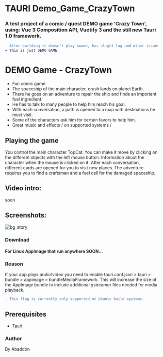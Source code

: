 # TAURI Demo_Game_CrazyTown

### A test project of a comic / quest DEMO game 'Crazy Town', using: Vue 3 Composition API, Vuetify 3 and the still new Tauri 1.0 framework.

```diff
- After building it doesn't play sound, has slight lag and other issues on some systems/distros.
+ This is just DEMO GAME
```

# DEMO Game - CrazyTown
- Fun comic game
- The spaceship of the main character, crash lands on planet Earth.
- There he goes on an adventure to repair the ship and finds an important fuel ingredient.
- He has to talk to many people to help him reach his goal.
- With each conversation, a path is opened to a map with destinations he must visit.
- Some of the characters ask him for certain favors to help him.
- Great music and effects / on supported systems /

## Playing the game
You control the main character TopCat. You can make it move by clicking on the different objects with the left mouse button.
Information about the character when the mouse is clicked on it.
After each conversation, different cards are opened for you to visit new places.
The adventure requires you to find a craftsman and a fuel cell for the damaged spaceship.

## Video intro:
soon

## Screenshots:
![bg_story](https://user-images.githubusercontent.com/51271834/201547805-ab13546c-1f7a-4124-bb5b-020196f78bb4.png)


### Download
#### For Linux AppImage that run anywhere SOON...
### Reason
If your app plays audio/video you need to enable tauri.conf.json > tauri > bundle > appimage > bundleMediaFramework. This will increase the size of the AppImage bundle to include additional gstreamer files needed for media playback.
```diff
- This flag is currently only supported on Ubuntu build systems.
```

## Prerequisites
- [Tauri](https://tauri.app)

### Author
By Abaddon
